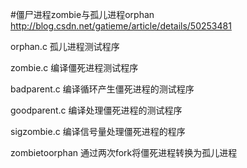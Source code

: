 #僵尸进程zombie与孤儿进程orphan
http://blog.csdn.net/gatieme/article/details/50253481

orphan.c  	孤儿进程测试程序

zombie.c  	编译僵死进程测试程序

badparent.c  	编译循环产生僵死进程的测试程序

goodparent.c 	编译处理僵死进程的测试程序

sigzombie.c  	编译信号量处理僵死进程的程序

zombietoorphan	通过两次fork将僵死进程转换为孤儿进程


